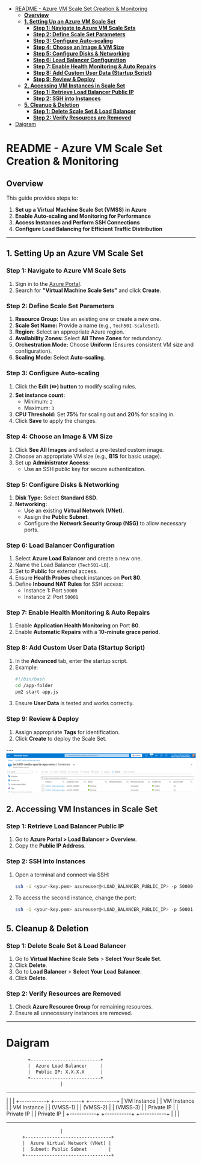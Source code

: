 - [README - Azure VM Scale Set Creation \& Monitoring](#readme---azure-vm-scale-set-creation--monitoring)
  - [**Overview**](#overview)
  - [**1. Setting Up an Azure VM Scale Set**](#1-setting-up-an-azure-vm-scale-set)
    - [**Step 1: Navigate to Azure VM Scale Sets**](#step-1-navigate-to-azure-vm-scale-sets)
    - [**Step 2: Define Scale Set Parameters**](#step-2-define-scale-set-parameters)
    - [**Step 3: Configure Auto-scaling**](#step-3-configure-auto-scaling)
    - [**Step 4: Choose an Image \& VM Size**](#step-4-choose-an-image--vm-size)
    - [**Step 5: Configure Disks \& Networking**](#step-5-configure-disks--networking)
    - [**Step 6: Load Balancer Configuration**](#step-6-load-balancer-configuration)
    - [**Step 7: Enable Health Monitoring \& Auto Repairs**](#step-7-enable-health-monitoring--auto-repairs)
    - [**Step 8: Add Custom User Data (Startup Script)**](#step-8-add-custom-user-data-startup-script)
    - [**Step 9: Review \& Deploy**](#step-9-review--deploy)
  - [**2. Accessing VM Instances in Scale Set**](#2-accessing-vm-instances-in-scale-set)
    - [**Step 1: Retrieve Load Balancer Public IP**](#step-1-retrieve-load-balancer-public-ip)
    - [**Step 2: SSH into Instances**](#step-2-ssh-into-instances)
  - [**5. Cleanup \& Deletion**](#5-cleanup--deletion)
    - [**Step 1: Delete Scale Set \& Load Balancer**](#step-1-delete-scale-set--load-balancer)
    - [**Step 2: Verify Resources are Removed**](#step-2-verify-resources-are-removed)
- [Daigram](#daigram)
# README - Azure VM Scale Set Creation & Monitoring

## **Overview**

This guide provides steps to:

1. **Set up a Virtual Machine Scale Set (VMSS) in Azure**
2. **Enable Auto-scaling and Monitoring for Performance**
3. **Access Instances and Perform SSH Connections**
4. **Configure Load Balancing for Efficient Traffic Distribution**

---

## **1. Setting Up an Azure VM Scale Set**

### **Step 1: Navigate to Azure VM Scale Sets**

1. Sign in to the [Azure Portal](https://portal.azure.com).
2. Search for **"Virtual Machine Scale Sets"** and click **Create**.

### **Step 2: Define Scale Set Parameters**

1. **Resource Group:** Use an existing one or create a new one.
2. **Scale Set Name:** Provide a name (e.g., `Tech501-ScaleSet`).
3. **Region:** Select an appropriate Azure region.
4. **Availability Zones:** Select **All Three Zones** for redundancy.
5. **Orchestration Mode:** Choose **Uniform** (Ensures consistent VM size and configuration).
6. **Scaling Mode:** Select **Auto-scaling**.

### **Step 3: Configure Auto-scaling**

1. Click the **Edit (✏️) button** to modify scaling rules.
2. **Set instance count:**
   - Minimum: `2`
   - Maximum: `3`
3. **CPU Threshold:** Set **75%** for scaling out and **20%** for scaling in.
4. Click **Save** to apply the changes.

### **Step 4: Choose an Image & VM Size**

1. Click **See All Images** and select a pre-tested custom image.
2. Choose an appropriate VM size (e.g., **B1S** for basic usage).
3. Set up **Administrator Access**:
   - Use an SSH public key for secure authentication.

### **Step 5: Configure Disks & Networking**

1. **Disk Type:** Select **Standard SSD**.
2. **Networking:**
   - Use an existing **Virtual Network (VNet)**.
   - Assign the **Public Subnet**.
   - Configure the **Network Security Group (NSG)** to allow necessary ports.

### **Step 6: Load Balancer Configuration**

1. Select **Azure Load Balancer** and create a new one.
2. Name the Load Balancer (`Tech501-LB`).
3. Set to **Public** for external access.
4. Ensure **Health Probes** check instances on **Port 80**.
5. Define **Inbound NAT Rules** for SSH access:
   - Instance 1: Port `50000`
   - Instance 2: Port `50001`

### **Step 7: Enable Health Monitoring & Auto Repairs**

1. Enable **Application Health Monitoring** on Port **80**.
2. Enable **Automatic Repairs** with a **10-minute grace period**.

### **Step 8: Add Custom User Data (Startup Script)**

1. In the **Advanced** tab, enter the startup script.
2. Example:
   ```bash
   #!/bin/bash
   cd /app-folder
   pm2 start app.js
   ```
3. Ensure **User Data** is tested and works correctly.

### **Step 9: Review & Deploy**

1. Assign appropriate **Tags** for identification.
2. Click **Create** to deploy the Scale Set.

---![VM scale sets](image.png)

## **2. Accessing VM Instances in Scale Set**

### **Step 1: Retrieve Load Balancer Public IP**

1. Go to **Azure Portal > Load Balancer > Overview**.
2. Copy the **Public IP Address**.

### **Step 2: SSH into Instances**

1. Open a terminal and connect via SSH:
   ```bash
   ssh -i <your-key.pem> azureuser@<LOAD_BALANCER_PUBLIC_IP> -p 50000
   ```
2. To access the second instance, change the port:

   ```bash
   ssh -i <your-key.pem> azureuser@<LOAD_BALANCER_PUBLIC_IP> -p 50001

   ```

## **5. Cleanup & Deletion**

### **Step 1: Delete Scale Set & Load Balancer**

1. Go to **Virtual Machine Scale Sets** > **Select Your Scale Set**.
2. Click **Delete**.
3. Go to **Load Balancer** > **Select Your Load Balancer**.
4. Click **Delete**.

### **Step 2: Verify Resources are Removed**

1. Check **Azure Resource Group** for remaining resources.
2. Ensure all unnecessary instances are removed.

---

# Daigram

            +--------------------------+
            |  Azure Load Balancer     |
            |  Public IP: X.X.X.X      |
            +--------------------------+
                        |

---

| | |
+-----------+ +-----------+ +-----------+
| VM Instance | | VM Instance | | VM Instance |
| (VMSS-1) | | (VMSS-2) | | (VMSS-3) |
| Private IP | | Private IP | | Private IP |
+-----------+ +-----------+ +-----------+
| | |

---

                        |
          +--------------------------------+
          |  Azure Virtual Network (VNet) |
          |  Subnet: Public Subnet        |
          +--------------------------------+
